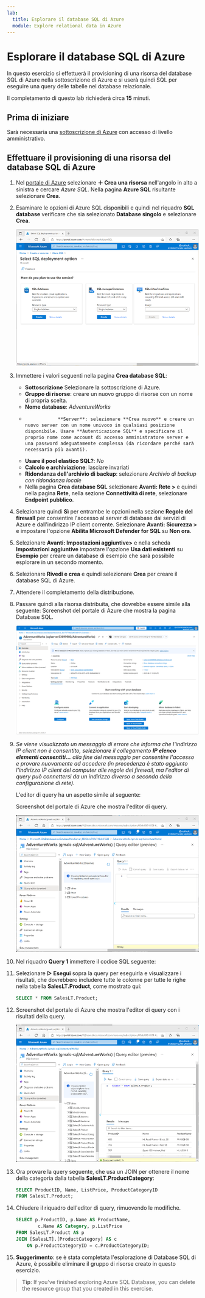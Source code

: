 ```yaml
---
lab:
  title: Esplorare il database SQL di Azure
  module: Explore relational data in Azure
---
```


# <a name="explore-azure-sql-database"></a>Esplorare il database SQL di Azure

In questo esercizio si effettuerà il provisioning di una risorsa del database SQL di Azure nella sottoscrizione di Azure e si userà quindi SQL per eseguire una query delle tabelle nel database relazionale.

Il completamento di questo lab richiederà circa **15** minuti.

## <a name="before-you-start"></a>Prima di iniziare

Sarà necessaria una [sottoscrizione di Azure](https://azure.microsoft.com/free) con accesso di livello amministrativo.

## <a name="provision-an-azure-sql-database-resource"></a>Effettuare il provisioning di una risorsa del database SQL di Azure

1. Nel [portale di Azure](https://portal.azure.com?azure-portal=true) selezionare **&#65291; Crea una risorsa** nell'angolo in alto a sinistra e cercare *Azure SQL*. Nella pagina **Azure SQL** risultante selezionare **Crea**.

1. Esaminare le opzioni di Azure SQL disponibili e quindi nel riquadro **SQL database** verificare che sia selezionato **Database singolo** e selezionare **Crea**.

    ![Screenshot del portale di Azure che mostra la pagina Azure SQL.](images//azure-sql-portal.png)

1. Immettere i valori seguenti nella pagina **Crea database SQL**:
    - **Sottoscrizione** Selezionare la sottoscrizione di Azure.
    - **Gruppo di risorse**: creare un nuovo gruppo di risorse con un nome di propria scelta.
    - **Nome database**: *AdventureWorks*
    -                 **Server**: selezionare **Crea nuovo** e creare un nuovo server con un nome univoco in qualsiasi posizione disponibile. Usare **Autenticazione SQL** e specificare il proprio nome come account di accesso amministratore server e una password adeguatamente complessa (da ricordare perché sarà necessaria più avanti).
    - **Usare il pool elastico SQL?**: *No*
    - **Calcolo e archiviazione**: lasciare invariati
    - **Ridondanza dell'archivio di backup**: selezionare *Archivio di backup con ridondanza locale*
    - Nella pagina **Crea database SQL** selezionare **Avanti: Rete >** e quindi nella pagina **Rete**, nella sezione **Connettività di rete**, selezionare **Endpoint pubblico**.

1. Selezionare quindi **Sì** per entrambe le opzioni nella sezione **Regole del firewall** per consentire l'accesso al server di database dai servizi di Azure e dall'indirizzo IP client corrente. Selezionare **Avanti: Sicurezza >** e impostare l'opzione **Abilita Microsoft Defender for SQL** su **Non ora**.

1. Selezionare **Avanti: Impostazioni aggiuntive>** e nella scheda **Impostazioni aggiuntive** impostare l'opzione **Usa dati esistenti** su **Esempio** per creare un database di esempio che sarà possibile esplorare in un secondo momento.

1. Selezionare **Rivedi e crea** e quindi selezionare **Crea** per creare il database SQL di Azure.

1. Attendere il completamento della distribuzione.

1. Passare quindi alla risorsa distribuita, che dovrebbe essere simile alla seguente: Screenshot del portale di Azure che mostra la pagina Database SQL.

    ![Nel riquadro a sinistra della pagina selezionare **Editor di query (anteprima)** e accedere usando l'account di accesso amministratore e la password specificati per il server.](images//sql-database-portal.png)

1. *Se viene visualizzato un messaggio di errore che informa che l'indirizzo IP client non è consentito, selezionare il collegamento **IP elenco elementi consentiti…** alla fine del messaggio per consentire l'accesso e provare nuovamente ad accedere (in precedenza è stato aggiunto l'indirizzo IP client del computer alle regole del firewall, ma l'editor di query può connettersi da un indirizzo diverso a seconda della configurazione di rete).*
    
    L'editor di query ha un aspetto simile al seguente:
    
    Screenshot del portale di Azure che mostra l'editor di query.
    
    ![Espandere la cartella **Tabelle** per visualizzare le tabelle nel database.](images//query-editor.png)

1. Nel riquadro **Query 1** immettere il codice SQL seguente:

1. Selezionare **&#9655; Esegui** sopra la query per eseguirla e visualizzare i risultati, che dovrebbero includere tutte le colonne per tutte le righe nella tabella **SalesLT.Product**, come mostrato qui:

    ```sql
    SELECT * FROM SalesLT.Product;
    ```

1. Screenshot del portale di Azure che mostra l'editor di query con i risultati della query.

    ![Sostituire l'istruzione SELECT con il codice seguente e quindi selezionare **&#9655; Esegui** per eseguire la nuova query ed esaminare i risultati (che includono solo le colonne **ProductID**, **Name**, **ListPrice** e **ProductCategoryID**):](images//sql-query-results.png)

1. Ora provare la query seguente, che usa un JOIN per ottenere il nome della categoria dalla tabella **SalesLT.ProductCategory**:

    ```sql
    SELECT ProductID, Name, ListPrice, ProductCategoryID
    FROM SalesLT.Product;
    ```

1. Chiudere il riquadro dell'editor di query, rimuovendo le modifiche.

    ```sql
    SELECT p.ProductID, p.Name AS ProductName,
            c.Name AS Category, p.ListPrice
    FROM SalesLT.Product AS p
    JOIN [SalesLT].[ProductCategory] AS c
        ON p.ProductCategoryID = c.ProductCategoryID;
    ```

1. **Suggerimento**: se è stata completata l'esplorazione di Database SQL di Azure, è possibile eliminare il gruppo di risorse creato in questo esercizio.

> <bpt id="p1">**</bpt>Tip<ept id="p1">**</ept>: If you've finished exploring Azure SQL Database, you can delete the resource group that you created in this exercise.
